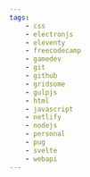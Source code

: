 ```yaml
---
tags:
	- css
	- electronjs
	- eleventy
	- freecodecamp
	- gamedev
	- git
	- github
	- gridsome
	- gulpjs
	- html
	- javascript
	- netlify
	- nodejs
	- personal
	- pug
	- svelte
	- webapi
---
```

